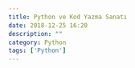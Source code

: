 ```yaml
---
title: Python ve Kod Yazma Sanatı
date: 2018-12-25 16:20
description: ""
category: Python
tags: ['Python']
---
```


<Title/>

![Python](../img/python.jpg)

Python yazılım dili ilgili birçok övgü dolu yazıyı siz de okumuşsunuzdur. "Harika bir dil, yazması çok kolay, okunması çok kolay ve hızlı.." gibi görüşleri sıklıkla duyarız. Python dilinin geliştirdiği güzel özelliklerden biri ise bu görüşleri doğrulayan güzel kod yazma sanatıdır diyebiliriz.

*"Kodu çalıştırdığımda hata vermiyorsa sorun yoktur.."* Yazılım geliştirmeye başladığımızda kullandığımız ilk yapı genelde budur ve uzunca bir süre bu yarzımızı değiştirmeden yazılımlarımızı geliştirmeye devam ederiz. Yazdığımız kodu 3 ay sonra okumaya çalıştığımızda eğer x, y, z, i gibi değişkenler(variables) görüyorsak ve bu değişkenlerin ne olduğunu anlamakla vakit kaybetmeye başladıysak bir şeylerin değişmesinin zamanı gelmiştir. İşte bu noktada düzgün değişken adları tanımlamak bizi bir nebze kurtarır. Peki ya diğer kurallar ne olacak diye sorduğumuzda, hangi kurallar diyeceğinizi duyar gibiyim. Bizim kültürümüzde olmayan ve sonradan öğrendiğimiz yazılım dillerinin yazım kurallarına aşina olmak, o kültüre ayak uydurmak bizim için epey zor olabiliyor. İşte tam bu noktada karşımıza okunması ve yazılması en kolay dillerden biri olan  Python çıkıyor. Python dil kurallarını, yazılım dilinin felsefesini ön planda tutuyor. PEP 8 ve PEP 20 Python dilini anlamamız için harika PEP(Python Enhancement Proposals / Python Geliştirme Önerileri)'ler sunuyor.

Ref: [https://www.python.org/dev/peps/](https://www.python.org/dev/peps/)

## PEPler Hakkında Genel Bilgiler

PEP(Python Enhancement Proposals / Python Geliştirme Önerileri); Python'ın gelişimini sağlamak kurulmuş genel yapıdır. Python Geliştirme Önerileri(PEPs) öneri sırasına göre artan sıralı numara alırlar, PEPler sisteme girildikten sonra oylamaya yapılır(PEP 10) ve beğenilen öneriler oylama sonucuna göre işleme alınır. PEP önerilerinin nasıl yapılacağı ve oylamaların nasıl çalıştığı yine PEP ile anlatılmaktadır(PEP 1).

## PEP 8 - Python Kod Yazım Stili

Ref: [https://www.python.org/dev/peps/pep-0008/](https://www.python.org/dev/peps/pep-0008/)

Oluşturma Tarihi : 05-Temmuz-2001



Birçok yazılım dilinde kodlar gözümüze hoş gözükmese de, baktığımızda anlamasak bile çalıştırdığımızda kod hata vermeyebilir. Ama Python dili PEP 8 standartlarıyla okunabilir kod yazmanın önemini çok sıkı bir şekilde vurgular, hatta kodunuzun basit gibi gözüken hatalardan dolayı çalışmamasına sebep olur. İlk bakışta bunun çok saçma olduğunu düşünsenizde PEP 20'de geçen yaklaşımlar PEP 8 standartlarının önemini vurgular. Okunabilirlik kazanır (Readability counts - PEP 20).

### A Foolish Consistency is the Hobgoblin of Little Minds (Aptalca Bir Tutarlılık Küçük Beyinlerin Cinliğidir)

PEP 8 Stil Referanslarını okumaya başladığımda yukardaki başlığı görünce çok şaşırmıştım ve çok ilgimi çekmişti. Python boşlukların nasıl olması gerektiğinden tutunda satırdaki karakter sayısına kadar herşeyi PEP 8 ile standartlaştırıyor. Eğer oluşturduğunuz kodlarda içiçe girinti(indentation) kullanmanız gerekiyorsa bir indent için 4 boşluk, diğeri için 2 boşluk veremezsiniz. Hepsinin standart olması gerekir. Bu standartlar sizin ve başkalarının kodu okumasını kolaylaştırır. Aynı zamanda daha hızlı kod yazmanıza olanak sağlar.

Hatalı kod örneği:

```python
language = "Python"
version = "3.6.3"
if language == "Python":  # üst satırda boşluk bırakılmamış
  print(language)  # 2 karakter boşluk ile indent kullanılmış.
  if version == "3.6.3":  # Bir satır boşluk bırakılmamış
        print(version)  # yine 6 karakter boşluk ile indent kullanılmış, en son satırdan sonra boşluk bırakılmamış
```

PEP 8 ile yazılmış örnek kod:

```python
language = "Python"
version = "3.6.3"

if language == "Python":
    print(language)

    if version == "3.6.3":
        print(version)  # 4 karakter boşluk ile indent kullanılmış

```

> [https://pep8.org/](https://pep8.org/) sitesinden PEP 8 standartlarını daha rahat okuyarak inceleyebilirsiniz.



#### PEP 8'in En Önemli Kuralları Hangileridir?

- Indentation(girinti) önemli

  - Girintilerin düzgün olmadığı yapılar çalışmaz

- Bir satırda en çok 79 karakter olmalıdır

  - Satırın okunaklığı için önemlidir \ işareti ile alt satırdan yazmaya devam edebilirsiniz.

- Boş satırlar okunabilirlik için önemli

  - Ekstra boş satırlar göze hoş gözükmez, boş satırların anlamlı olması da önemlidir. Class'tan önce iki satır, fonksiyonlar arası birer satır boşluk olması gerekir.

- Tab mı Boşluk(space) mu ?

  - Tab her bilgisayarda ve IDE'de farklı uzunlukta ayarlanabilir, bazen görünümü zorlaştırabilir. Bu yüzden indentation için boşluk(space) kullanımı önerilir

  ​

#### PEP 8 Kurallarını Nasıl Kullanabilirim ?

PEP 8, Python kodu yazmaya başladığınızda uymanız gereken yazım kurallarıdır, bu kurallar genel olarak IDE'lerde tanımlıdır. IDE kullanmaya başladığınızda Python kodunun PEP 8'e uyup uymadığını gösterir. İsterseniz PEP 8 kontrolü yapan PIP paketi sayesinde kodlarınızı kontrol edebilirsiniz, veya http://pep8online.com/ sitesine kodlarınızı yapıştırıp PEP 8 kurallarını test edebilirsiniz.



```python
Command Promt:
$ pip install pep8
$ pip install --upgrade pep8  # Eğer pep8 yüklüyse versiyon yükseltmek için..

$ pep8 --first optparse.py
optparse.py:69:11: E401 multiple imports on one line
optparse.py:77:1: E302 expected 2 blank lines, found 1
optparse.py:88:5: E301 expected 1 blank line, found 0
optparse.py:222:34: W602 deprecated form of raising exception
optparse.py:347:31: E211 whitespace before '('
optparse.py:357:17: E201 whitespace after '{'
optparse.py:472:29: E221 multiple spaces before operator
optparse.py:544:21: W601 .has_key() is deprecated, use 'in'
```

####

## PEP 20 - The Zen of Python

Ref: [https://www.python.org/dev/peps/pep-0020/](https://www.python.org/dev/peps/pep-0020/)

Oluşturma Tarihi : 19-Ağustos-2004



Zen birçok anlama gelsede bizim için The Zen of Python; Python Felsefesi, Python Yazım Tarzı gibi anlamlara gelebilir.

Python Zen'ini, Python Shell'i içerisinden açıp okuyabilirsiniz. Yani Python felsefesi gerçektende dilin içerisine yerleştirilmiştir ve Python kod yazma sanatı istesenizde istemesenizde kod yazmaya başladıkça sizi içine çekmeye başlayacaktır.

Python Shell içerisinde:

```python
import this
# Yukarıdaki kodu çalıştırdığınızda aşağıdaki The Zen of Python'e ulaşabilirsiniz.
"""
The Zen of Python, by Tim Peters

Beautiful is better than ugly.
Explicit is better than implicit.
Simple is better than complex.
Complex is better than complicated.
Flat is better than nested.
Sparse is better than dense.
Readability counts.
Special cases aren't special enough to break the rules.
Although practicality beats purity.
Errors should never pass silently.
Unless explicitly silenced.
In the face of ambiguity, refuse the temptation to guess.
There should be one-- and preferably only one --obvious way to do it.
Although that way may not be obvious at first unless you're Dutch.
Now is better than never.
Although never is often better than *right* now.
If the implementation is hard to explain, it's a bad idea.
If the implementation is easy to explain, it may be a good idea.
Namespaces are one honking great idea -- let's do more of those!
"""
```

"PEP 20 by examples" dökümanında ZEN kodlarla açıklanmaya çalışılmıştır. Bu dökümandan birkaç örneği kullanacağım. Dökümanın tamamını incelemek için : http://artifex.org/~hblanks/talks/2011/pep20_by_example.pdf

### Güzel çirkinden daha iyidir(Beautiful is better than ugly).

```python
# Ugly:
halve_evens_only = lambda nums: map(lambda i: i/2, filter(lambda i: not i%2, nums))

# Beautiful
def halve_evens_only(nums):
    return [i/2 for i in nums if not i % 2]

print("Beautiful is better than ugly")
```

Kodumuzu yazarken şiir gibi kod yazmaya çalışmalıyız. Sonuçta yazdığımız kodun güzel gözükmesi de ilerde kod yapısına geri döndüğümüzde bize avantaj sağlayacaktır. Açıklayıcı kod, göze güzel gözüken kod düzenlemesi daha kolay bir yapı sunar, yazma motivasyonunu arttırır.

### Açık, örtük olandan daha iyidir(Explicit is better than implicit).

```python
# Implicit:
def load():
    from menagerie.cat.models import *
	from menagerie.dog.models import *
	from menagerie.mouse.models import *

# Explicit
def load():
	from menagerie.models import cat as cat_models
	from menagerie.models import dog as dog_models
	from menagerie.models import mouse as mouse_models

print("Explicit is better than implicit")
```

Python performans açısından ihtiyacımız olmayacak kütüphaneleri kullanmamamızı önerir. Import * komutunu verdiğimizde models içerisindeki tüm modüller gelir. Bunun yerine sadece ihtiyacımız olan yapıyı çağırmamız ve çağırdığımız yapılara güzel isim atamamız kullanım açısından kolaylık sağlayacaktır.

Diğer örnekleri incelemek için : [http://artifex.org/~hblanks/talks/2011/pep20_by_example.pdf](http://artifex.org/~hblanks/talks/2011/pep20_by_example.pdf)

### The Zen of Python - Tüm Maddeler

* Güzel çirkinden daha iyidir(Beautiful is better than ugly).
* Açık, örtük olandan daha iyidir(Explicit is better than implicit).
* Basit, karmaşıktan daha iyidir(Simple is better than complex).
* Komplike, karmakarışıktan daha iyidir(Complex is better than complicated).
* Düz, içiçe olandan daha iyidir(Flat is better than nested).
* Aralıklı, sıkışık olandan daha iyidir(Sparse is better than dense).
* Okunabilirlik kazanır(Readability counts).
* Özel durumlar kuralları yıkacak kadar özel değildir(Special cases aren't special enough to break the rules).
* Partiklik, temizliği yener(Although practicality beats purity).
* Hatalar asla sessizce geçmemeli. Bilinçli olarak susturulmadıkça(Errors should never pass silently. Unless explicitly silenced.).
* Belirsizlik karşısında, tahmin etmenin cazibesine kapılmayın(In the face of ambiguity, refuse the temptation to guess).
* Bir işi doğru yapmanın bir yolu olmalıdır hatta tercihen sadece bir yol(There should be one-- and preferably only one --obvious way to do it).
* Hatta bu yol Hollandalı değilsen açık olmayabilir ilk görüşte(Although that way may not be obvious at first unless you're Dutch).
* Şimdi, asla!dan daha iyidir(Now is better than never).
* Asla, hemen'den iyidir(Although never is often better than *right* now).
* Eğer birşeyin(uygulama, modül, vs.) açıklamak zorsa, o şey kötü bir fikirdir(If the implementation is hard to explain, it's a bad idea).
* Eğer birşeyi(uygulama, modül, vs.) açıklamak kolaysa, o şey iyi bir fikirdir(If the implementation is easy to explain, it may be a good idea).
* İsim Alanları/Uzayları harika fikirlerdir, onlardan daha fazla yapalım(Namespaces are one honking great idea -- let's do more of those!)

Kod yazma sanatı için Python'ın oluşturduğu standartlar bizim yazdığımız kodları daha akılcıl, okunabilir ve geliştirilebilir kılar. Python'ın Zen'i defalarca okunması ve bu konuda yazılmış kodlarla pekiştirilmesi gereken harika bir kaynaktır.

Şiir gibi kod yazmanız dileğiyle ;)
